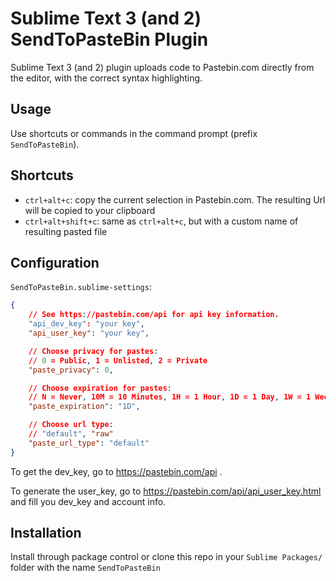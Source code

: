 # Sublime Text 3 (and 2) SendToPasteBin Plugin

Sublime Text 3 (and 2) plugin uploads code to Pastebin.com directly from the editor, with the correct syntax highlighting.

## Usage

Use shortcuts or commands in the command prompt (prefix `SendToPasteBin`).

## Shortcuts

-   `ctrl+alt+c`: copy the current selection in Pastebin.com. The resulting Url will be copied to your clipboard
-   `ctrl+alt+shift+c`: same as `ctrl+alt+c`, but with a custom name of resulting pasted file

## Configuration

`SendToPasteBin.sublime-settings`:

```json
{
    // See https://pastebin.com/api for api key information.
    "api_dev_key": "your key",
    "api_user_key": "your key",

    // Choose privacy for pastes:
    // 0 = Public, 1 = Unlisted, 2 = Private
    "paste_privacy": 0,

    // Choose expiration for pastes:
    // N = Never, 10M = 10 Minutes, 1H = 1 Hour, 1D = 1 Day, 1W = 1 Week, 2W = 2 Weeks, 1M = 1 Month
    "paste_expiration": "1D",

    // Choose url type:
    // "default", "raw"
    "paste_url_type": "default"
}
```

To get the dev_key, go to https://pastebin.com/api .

To generate the user_key, go to https://pastebin.com/api/api_user_key.html and fill you dev_key and account info.

## Installation

Install through package control or clone this repo in your `Sublime Packages/` folder with the name `SendToPasteBin`
